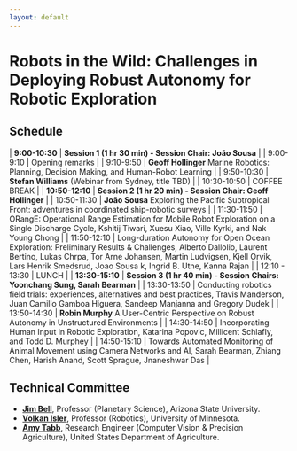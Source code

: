 ```yaml
---
layout: default
---
```


# **Robots in the Wild: Challenges in Deploying Robust Autonomy for Robotic Exploration**

## **Schedule**

| **9:00-10:30** | **Session 1 (1 hr 30 min) - Session Chair:  Jo&atilde;o Sousa** | 
| 9:00-9:10 | Opening remarks | 
| 9:10-9:50 | **Geoff Hollinger** Marine Robotics: Planning, Decision Making, and Human-Robot Learning | 
| 9:50-10:30 | **Stefan Williams** (Webinar from Sydney, title TBD) | 
| 10:30-10:50 | COFFEE BREAK | 
| **10:50-12:10** | **Session 2 (1 hr 20 min) - Session Chair: Geoff Hollinger** | 
| 10:50-11:30 | **Jo&atilde;o Sousa** Exploring the Pacific Subtropical Front: adventures in coordinated ship-robotic surveys | 
| 11:30-11:50 | ORangE: Operational Range Estimation for Mobile Robot Exploration on a Single Discharge Cycle, Kshitij Tiwari, Xuesu Xiao, Ville Kyrki, and Nak Young Chong | 
| 11:50-12:10 | Long-duration Autonomy for Open Ocean Exploration: Preliminary Results & Challenges, Alberto Dallolio, Laurent Bertino, Lukas Chrpa, Tor Arne Johansen, Martin Ludvigsen, Kjell Orvik, Lars Henrik Smedsrud, Joao Sousa k, Ingrid B. Utne, Kanna Rajan | 
| 12:10 - 13:30 | LUNCH | 
| **13:30-15:10** | **Session 3 (1 hr 40 min) - Session Chairs: Yoonchang Sung, Sarah Bearman** | 
| 13:30-13:50 | Conducting robotics field trials: experiences, alternatives and best practices, Travis Manderson, Juan Camillo Gamboa Higuera, Sandeep Manjanna and Gregory Dudek | 
| 13:50-14:30 | **Robin Murphy** A User-Centric Perspective on Robust Autonomy in Unstructured Environments | 
| 14:30-14:50 | Incorporating Human Input in Robotic Exploration, Katarina Popovic, Millicent Schlafly, and Todd D. Murphey | 
| 14:50-15:10 | Towards Automated Monitoring of Animal Movement using Camera Networks and AI, Sarah Bearman, Zhiang Chen, Harish Anand, Scott Sprague, Jnaneshwar Das | 

## **Technical Committee**

* [**Jim Bell**](http://jimbell.sese.asu.edu/), Professor (Planetary Science), Arizona State University. 
* [**Volkan Isler**](https://www-users.cs.umn.edu/~isler/), Professor (Robotics), University of Minnesota.
* [**Amy Tabb**](https://amytabb.com/), Research Engineer (Computer Vision & Precision Agriculture), United States Department of Agriculture. 